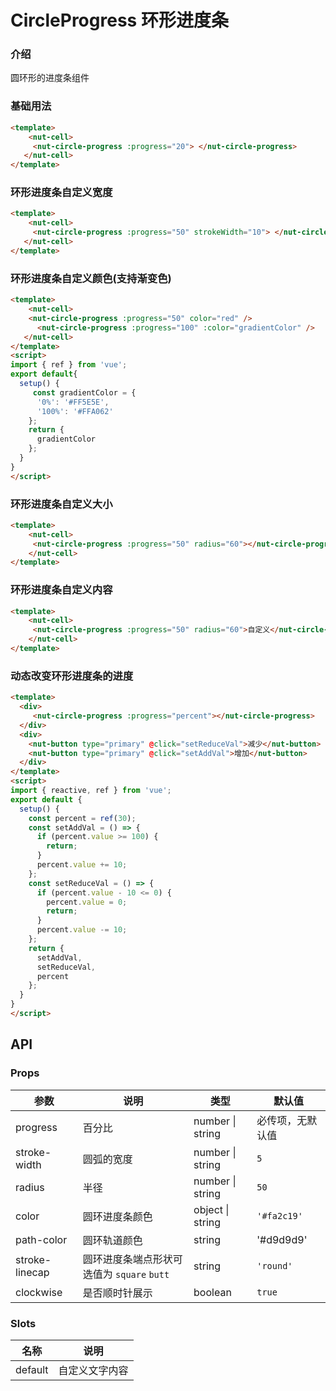 # CircleProgress 环形进度条

### 介绍

圆环形的进度条组件


### 基础用法



```html
<template>
    <nut-cell>
     <nut-circle-progress :progress="20"> </nut-circle-progress>
   </nut-cell>
</template>
```



### 环形进度条自定义宽度



```html
<template>
    <nut-cell>
     <nut-circle-progress :progress="50" strokeWidth="10"> </nut-circle-progress>
   </nut-cell>
</template>
```



### 环形进度条自定义颜色(支持渐变色)



```html
<template>
    <nut-cell>
    <nut-circle-progress :progress="50" color="red" />
      <nut-circle-progress :progress="100" :color="gradientColor" />
   </nut-cell>
</template>
<script>
import { ref } from 'vue';
export default{
  setup() {
     const gradientColor = {
      '0%': '#FF5E5E',
      '100%': '#FFA062'
    };
    return {
      gradientColor
    };
  }
}
</script>
```



### 环形进度条自定义大小



```html
<template>
    <nut-cell>
     <nut-circle-progress :progress="50" radius="60"></nut-circle-progress>
    </nut-cell>
</template>
```



### 环形进度条自定义内容



```html
<template>
    <nut-cell>
     <nut-circle-progress :progress="50" radius="60">自定义</nut-circle-progress>
    </nut-cell>
</template>
```



### 动态改变环形进度条的进度



```html
<template>
  <div>
     <nut-circle-progress :progress="percent"></nut-circle-progress>
  </div>
  <div>
    <nut-button type="primary" @click="setReduceVal">减少</nut-button>
    <nut-button type="primary" @click="setAddVal">增加</nut-button>
  </div>
</template>
<script>
import { reactive, ref } from 'vue';
export default {
  setup() {
    const percent = ref(30);
    const setAddVal = () => {
      if (percent.value >= 100) {
        return;
      }
      percent.value += 10;
    };
    const setReduceVal = () => {
      if (percent.value - 10 <= 0) {
        percent.value = 0;
        return;
      }
      percent.value -= 10;
    };
    return {
      setAddVal,
      setReduceVal,
      percent
    };
  }
}
</script>
```



## API

### Props

| 参数 | 说明 | 类型 | 默认值
|----- | ----- | ----- | -----
| progress | 百分比 | number \| string | 必传项，无默认值
| stroke-width | 圆弧的宽度 | number \| string | `5`
| radius | 半径 | number \| string | `50`
| color | 圆环进度条颜色 | object \| string | `'#fa2c19'`
| path-color | 圆环轨道颜色| string | '#d9d9d9'
| stroke-linecap | 圆环进度条端点形状可选值为 `square` `butt`| string | `'round'`
| clockwise| 是否顺时针展示| boolean | `true`

### Slots

| 名称 | 说明 |
|----- | ----- |
| default | 自定义文字内容|
